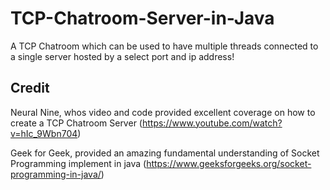 # TCP-Chatroom-Server-in-Java
A TCP Chatroom which can be used to have multiple threads connected to a single server hosted by a select port and ip address!

## Credit
Neural Nine, whos video and code provided excellent coverage on how to create a TCP Chatroom Server
(https://www.youtube.com/watch?v=hIc_9Wbn704)

Geek for Geek, provided an amazing fundamental understanding of Socket Programming implement in java
(https://www.geeksforgeeks.org/socket-programming-in-java/)






